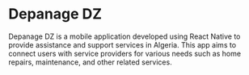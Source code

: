 # Depanage DZ

Depanage DZ is a mobile application developed using React Native to provide assistance and support services in Algeria. This app aims to connect users with service providers for various needs such as home repairs, maintenance, and other related services.

